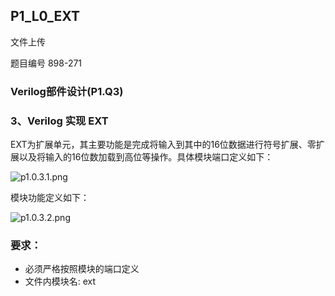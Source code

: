 ## P1_L0_EXT

文件上传

题目编号 898-271

### Verilog部件设计(P1.Q3)

### 3、Verilog 实现 EXT

EXT为扩展单元，其主要功能是完成将输入到其中的16位数据进行符号扩展、零扩展以及将输入的16位数加载到高位等操作。具体模块端口定义如下：

![p1.0.3.1.png](http://cscore.buaa.edu.cn/assets/cscore-image/refkxh/8e350563-53ce-4ed2-9d64-553de61939d8/p1.0.3.1.png)

模块功能定义如下：

![p1.0.3.2.png](http://cscore.buaa.edu.cn/assets/cscore-image/refkxh/e3ab006b-5996-4d3d-b0c7-6e7d901dd445/p1.0.3.2.png)

### 要求：

- 必须严格按照模块的端口定义
- 文件内模块名: ext